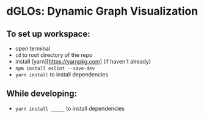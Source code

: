 # dGLOs: Dynamic Graph Visualization

## To set up workspace:
- open terminal
- `cd` to root directory of the repo
- install [yarn][https://yarnpkg.com] (if haven't already)
- `npm install eslint --save-dev`
- `yarn install` to install dependencies

## While developing:
- `yarn install _____` to install dependencies